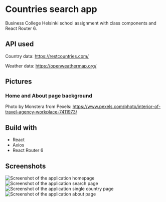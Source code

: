 # Countries search app

Business College Helsinki school assignment with class components and React Router 6.

## API used

Country data: https://restcountries.com/

Weather data: https://openweathermap.org/

## Pictures

### Home and About page background

Photo by Monstera from Pexels: https://www.pexels.com/photo/interior-of-travel-agency-workplace-7411973/

## Build with

- React
- Axios
- React Router 6

## Screenshots

![Screenshot of the application homepage](./src/assets/home.png)
![Screenshot of the application search page](./src/assets/search.png)
![Screenshot of the application single country page](./src/assets/singleCountry.png)
![Screenshot of the application about page](./src/assets/about.png)

